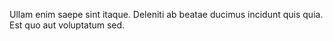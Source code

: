Ullam enim saepe sint itaque.
Deleniti ab beatae ducimus incidunt quis quia.
Est quo aut voluptatum sed.